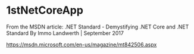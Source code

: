 # 1stNetCoreApp

From the MSDN article: .NET Standard - Demystifying .NET Core and .NET Standard
By Immo Landwerth | September 2017

https://msdn.microsoft.com/en-us/magazine/mt842506.aspx
